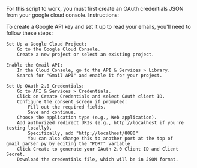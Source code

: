 For this script to work, you must first create an OAuth credentials JSON from your google cloud console. Instructions:

To create a Google API key and set it up to read your emails, you'll need to follow these steps:

    Set Up a Google Cloud Project:
        Go to the Google Cloud Console.
        Create a new project or select an existing project.
    
    Enable the Gmail API:
        In the Cloud Console, go to the API & Services > Library.
        Search for "Gmail API" and enable it for your project.
    
    Set Up OAuth 2.0 Credentials:
        Go to API & Services > Credentials.
        Click on Create Credentials and select OAuth client ID.
        Configure the consent screen if prompted:
            Fill out the required fields.
            Save and continue.
        Choose the application type (e.g., Web application).
        Add authorized redirect URIs (e.g., http://localhost if you're testing locally).
            Specifically, add "http://localhost/8080"
            You can also change this to another port at the top of gmail_parser.py by editing the "PORT" variable
        Click Create to generate your OAuth 2.0 Client ID and Client Secret.
        Download the credentials file, which will be in JSON format.
